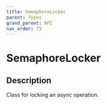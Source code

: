 ```yaml
---
title: SemaphoreLocker
parent: Types
grand_parent: API
nav_order: 73
---
```


# SemaphoreLocker

## Description

Class for locking an async operation.

